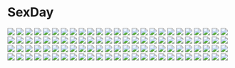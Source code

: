 # SexDay
![](https://konachan.com/jpeg/1c32a571b2801a4d9afca54694975201/Konachan.com%20-%2069150%20alicia_melchiott%20close%20transparent%20valkyria_chronicles%20vector.jpg)
![](https://konachan.com/image/4640e807913df80e4b504ec14770f9e4/Konachan.com%20-%2025195%20animal_ears%20blonde_hair%20blue_eyes%20chibi%20liru%20pachira%20renkin_san-kyuu_magical_pokaan%20tail%20white%20wolfgirl.jpeg)
![](https://konachan.com/image/63bb45405c220568617fb6691dd16293/Konachan.com%20-%20218381%20aconitea%20aiba_kaito%20bed%20black_hair%20blush%20brown_hair%20himegoto_-_juukyuusai_no_seifuku%20ichihara_yuki%20male%20navel%20trap%20underboob%20wet%20yellow_eyes.jpg)
![](https://konachan.com/image/d73be0f03957716b560106455778a906/Konachan.com%20-%2010813%20bicycle%20building%20city%20teikoku_shounen%20train.jpg)
![](https://konachan.com/image/c604b246ccd8f7165ff08ea48b30205f/Konachan.com%20-%20212259%20aliasing%20blonde_hair%20blue_eyes%20blush%20boku_wa_tomodachi_ga_sukunai%20erect_nipples%20kashiwazaki_sena%20long_hair%20pack_er_5%20thighhighs%20white.jpg)
![](https://konachan.com/image/89c26ba5274166b8a0fe4fc27d0730d6/Konachan.com%20-%205102%20kashimashi%20tagme.jpg)
![](https://konachan.com/jpeg/9a3c06bae88d11e54c46c24b88be01b6/Konachan.com%20-%20141949%20blonde_hair%20breast_grab%20breasts%20censored%20fault%20game_cg%20hayama_rika%20nipples%20open_shirt%20panties%20school_uniform%20spread_legs%20taka_tony%20underwear.jpg)
![](https://konachan.com/image/02b9c11e2dd02cac443b8803c8e4553d/Konachan.com%20-%20244661%20anthropomorphism%20g36c_%28girls_frontline%29%20girls_frontline%20gun%20itoucon%20weapon.jpg)
![](https://konachan.com/jpeg/9283cb7085085c0f85d75e058ee61564/Konachan.com%20-%20185609%20blonde_hair%20boots%20elbow_gloves%20gloves%20hukikojyakku%20long_hair%20planet%20sailor_moon%20sailor_moon_%28character%29%20skirt%20stars%20tsukino_usagi%20twintails.jpg)
![](https://konachan.com/image/4dda389046d984c87f1e09a2e04722df/Konachan.com%20-%20179908%20bath%20black_hair%20blue_eyes%20brown_eyes%20horiguchi_yukiko%20kitashirakawa_anko%20kitashirakawa_tamako%20long_hair%20nude%20nyantype%20scan%20tamako_market%20towel%20water.jpg)
![](https://konachan.com/image/e2f47bc03090c9ca971e3f3ed9f34a07/Konachan.com%20-%20242346%20black_eyes%20black_hair%20blue_eyes%20blue_hair%20chiharu_%289654784%29%20chtholly_nota_seniorious%20clouds%20long_hair%20male%20short_hair%20sky%20weapon%20willem_kmetsch.jpg)
![](https://konachan.com/jpeg/01cef95266f87896f0314de2a488fd17/Konachan.com%20-%20251465%20game_cg%20gray_hair%20hoodie%20inokuma_nonoka%20male%20mochio%20necklace%20night%20noe_noeru%20ponytail%20red_hair%20shirokuma_dango%20short_hair%20shorts.jpg)
![](https://konachan.com/image/b5ef8b7fde6d793b00877d1476d9e95d/Konachan.com%20-%20271789%20bikini%20breasts%20brown_hair%20cleavage%20katou_megumi%20saenai_heroine_no_sodatekata%20shirt_lift%20short_hair%20sunhyun%20swimsuit%20yellow_eyes.jpg)
![](https://konachan.com/image/c6b90b6ac3754776589aea95a3490916/Konachan.com%20-%2031508%20amagahara_inaho%20apron%20blonde_hair%20blue_eyes%20favorite%20game_cg%20happy_margaret%21%20kokonoka%20red_hair%20rindou_saki%20school_uniform%20twintails.jpg)
![](https://konachan.com/jpeg/d351e9f9de4d499da012bc577ec97aa3/Konachan.com%20-%2070080%20garden_%28galge%29%20himemiya_ruri%20hoshino_erika%20usotsukiya.jpg)
![](https://konachan.com/image/f9ed53be72c56150f10b887b7c2f7865/Konachan.com%20-%2013091%20carnelian.jpg)
![](https://konachan.com/image/24f8fddbfade36d893ae1c5ccba1a76f/Konachan.com%20-%20147576%20akana_rui%20bandaid%20blush%20breasts%20brown_hair%20green_eyes%20headphones%20long_hair%20male%20navel%20nipples%20nora_higuma%20orange_eyes%20red_hair%20short_hair%20towel%20wet.jpg)
![](https://konachan.com/image/fefc8c9ac0dbad8fd5032ef645dc979f/Konachan.com%20-%20184478%20blue_eyes%20blue_hair%20breasts%20brown_hair%20dr_graevling%20fellatio%20horns%20long_hair%20nude%20penis%20pointed_ears%20sex%20tera_online%20uncensored.jpg)
![](https://konachan.com/jpeg/b51d7b574a6365c83653b2e4074eff68/Konachan.com%20-%20236451%20black_hair%20blush%20brown_eyes%20mikazuchi_zeus%20original%20pantyhose%20scarf%20short_hair%20skirt%20white.jpg)
![](https://konachan.com/image/9205f5408e9093ef2b6f9cbea624e451/Konachan.com%20-%20159288%20black_hair%20date_a_live%20long_hair%20purple_eyes%20yatogami_tohka.jpg)
![](https://konachan.com/image/e9b871a14d3102967892cc6da4286353/Konachan.com%20-%2086864%20cheza%20wolfs_rain.jpg)
![](https://konachan.com/image/180074378e2ab394f0abe7a43b32eff0/Konachan.com%20-%20191967%20bodysuit%20doyouwantto%20genderswap%20long_hair%20mitsuka_souji%20red_eyes%20red_hair%20skintight%20sword%20tail_red%20thighhighs%20twintails%20weapon.jpg)
![](https://konachan.com/image/848d5aa10c7261948b11b93081ff9c4c/Konachan.com%20-%20277796%20animal%20apron%20bow%20braids%20dress%20group%20hat%20knife%20maid%20miko%20myon%20red_eyes%20ribbons%20skirt%20snake%20sword%20tie%20touhou%20twintails%20weapon%20wink%20witch%20zounose.jpg)
![](https://konachan.com/image/5673023318d168e9ee43ce168c1bec6c/Konachan.com%20-%20103548%20blue_hair%20haqua_du_lot_herminium%20hat%20kami_nomi_zo_shiru_sekai%20kawata_hisashi%20red_eyes%20scythe%20thighhighs%20weapon.jpg)
![](https://konachan.com/image/a041dff9db77635a7bf3ddfd25e8a493/Konachan.com%20-%20108963%20aqua_eyes%20aqua_hair%20hatsune_miku%20headphones%20twintails%20vocaloid.jpg)
![](https://konachan.com/image/73cc3189e743197f7d514f162e9bae87/Konachan.com%20-%20141107%20blue_eyes%20blue_hair%20cirno%20fairy%20long_hair%20ribbons%20skirt%20sword%20touhou%20weapon%20yurume_atsushi%20zoom_layer.jpg)
![](https://konachan.com/image/ce32e5f25113e1b644e7519a616815a0/Konachan.com%20-%20148129%202girls%20animal_ears%20blonde_hair%20blush%20brown_hair%20catgirl%20elbow_gloves%20gloves%20loli%20long_hair%20navel%20red_eyes%20tail%20to_love_ru%20wink%20yuuki_mikan.jpg)
![](https://konachan.com/jpeg/45281216074500977a26681787bd8731/Konachan.com%20-%20260329%20aoi_haruto%20blue_hair%20clouds%20front_wing%20game_cg%20gray_hair%20hoodie%20japanese_clothes%20katana%20long_hair%20male%20sky%20sword%20thighhighs%20tree%20watanabe_akio%20weapon.jpg)
![](https://konachan.com/image/51ca4c6383e3bc576c0617af22dce5c4/Konachan.com%20-%20102966%20apple%20blue_eyes%20breasts%20cleavage%20food%20fruit%20hat%20kuromayu%20megurine_luka%20pink_hair%20stars%20takoluka%20thighhighs%20vocaloid%20wink.jpg)
![](https://konachan.com/image/68ba4a5e91c5f70479d4f09d2dc8e043/Konachan.com%20-%20157405%20akemi_homura%20apple%20book%20doll%20food%20fruit%20glasses%20gum_%28vivid_garden%29%20kaname_madoka%20miki_sayaka%20sakura_kyouko%20short_hair%20socks%20tomoe_mami%20twintails.jpg)
![](https://konachan.com/jpeg/a89c27839042044bf99682194c1d9bf6/Konachan.com%20-%20260400%20aqua_eyes%20blonde_hair%20dress%20headdress%20kunkun%20lolita_fashion%20long_hair%20petals%20rozen_maiden%20shinku%20tagme_%28artist%29.jpg)
![](https://konachan.com/image/6489dc6765d86f6f192c045a72626bb3/Konachan.com%20-%2087476%202girls%20akiyama_mio%20animal_ears%20black_hair%20cameltoe%20fujirin%20k-on%21%20maid%20nakano_azusa%20panties%20skirt%20skirt_lift%20twintails%20underwear%20upskirt.jpg)
![](https://konachan.com/jpeg/91f832f8986ffd785995b0ffcc5878d8/Konachan.com%20-%20269681%20beach%20bikini%20breasts%20brown_hair%20cleavage%20clouds%20foxgirl%20headdress%20long_hair%20mkon%20navel%20necklace%20red_eyes%20sky%20swimsuit%20tail%20underboob%20water%20wristwear.jpg)
![](https://konachan.com/image/85c9ed742ba947e9313f7bdd994f3868/Konachan.com%20-%20262755%20ara_haan%20elsword%20turkey_%28weave7769%29.jpg)
![](https://konachan.com/image/2048e059fb842a0c1cd9933b716c6560/Konachan.com%20-%20235820%20barefoot%20black_hair%20blonde_hair%20breasts%20cape%20clouds%20fate_%28series%29%20headdress%20long_hair%20navel%20orange_eyes%20red_eyes%20sky%20thighhighs%20twintails%20yuu%2B1.jpg)
![](https://konachan.com/image/b6b48d37527f38582dfa99758cd0c225/Konachan.com%20-%2034788%20chidori_kaname%20full_metal_panic.jpg)
![](https://konachan.com/image/958f48e45a43ff35b7bca16fcc368196/Konachan.com%20-%2010909%20dreamsoft%20loli%20panties%20tagme%20thighhighs%20tsurugi_hagane%20underwear%20valentine.jpg)
![](https://konachan.com/image/59b8e9c00ec9d7bf323c75d8757cb046/Konachan.com%20-%2057194%20akahige%20asahina_mikuru%20bodysuit%20chibi%20nagato_yuki%20neon_genesis_evangelion%20parody%20skintight%20suzumiya_haruhi%20suzumiya_haruhi_no_yuutsu.jpg)
![](https://konachan.com/jpeg/7a4503635e03011ebe7ee9b5943029e7/Konachan.com%20-%20285067%20anthropomorphism%20aqua_eyes%20aqua_hair%20bow%20cait%20couch%20kantai_collection%20long_hair%20school_uniform%20skirt_lift%20suzuya_%28kancolle%29%20thighhighs%20zettai_ryouiki.jpg)
![](https://konachan.com/jpeg/0c87cadeddf043754ab1dfd897606870/Konachan.com%20-%20189826%20animal_ears%20bicolored_eyes%20breasts%20catgirl%20cleavage%20gray_hair%20kawasaki_toiro%20long_hair%20original%20tail.jpg)
![](https://konachan.com/image/87af23f3b3280974576257a239978114/Konachan.com%20-%20137764%20etou_fujiko%20ichiban_ushiro_no_daimaou%20long_hair%20tagme.jpg)
![](https://konachan.com/jpeg/d160ddc8393aba9e4de92d452e1bf5cc/Konachan.com%20-%20122843%20akizuki_tsukasa%20aqua%20brown_eyes%20game_cg%20night%20sky%20sorahane%20stars%20tsukishiro_nanari.jpg)
![](https://konachan.com/jpeg/2034e85632c74f590d4467fac1273e9c/Konachan.com%20-%2029061%20mamoru-kun_ni_megami_no_shukufuku_wo.jpg)
![](https://konachan.com/image/978d079ff4492e5c43084911f038de98/Konachan.com%20-%20296135%20akagi_%28zhanjian_shaonu%29%20aliasing%20breasts%20japanese_clothes%20kimono%20nipple_slip%20open_shirt%20socks%20yinqi%20zhanjian_shaonu.jpg)
![](https://konachan.com/image/19b330ae8e2a3c85f9d4e8a9f0755c80/Konachan.com%20-%2077405%20angel_beats%21%20tachibana_kanade%20wings.jpg)
![](https://konachan.com/image/483838ce24ef7f2c52ff9a2854f03e99/Konachan.com%20-%2059966%20hatsune_miku%20kira%20monochrome%20vocaloid%20when_the_first_love_ends_%28vocaloid%29%20white.jpg)
![](https://konachan.com/image/4f24fee83414a7acdf3294403701529e/Konachan.com%20-%20243344%20animal%20aqua_eyes%20aqua_hair%20bird%20forest%20original%20short_hair%20subaru_27%20tears%20tree%20wolf.jpg)
![](https://konachan.com/image/09000abc184531cead5cd4645ef64c55/Konachan.com%20-%2067020%20all_male%20bleach%20grimmjow_jeagerjaques%20male.jpg)
![](https://konachan.com/image/d0eb91a3f0b7edfa0fe7710816214309/Konachan.com%20-%20287344%20black_hair%20close%20nanase_akira_%28iiiostiii%29%20original%20purple_eyes.jpg)
![](https://konachan.com/image/3ac1398004e7de69993136914cfc7faa/Konachan.com%20-%2061432%20hatsune_miku%20vocaloid.jpg)
![](https://konachan.com/image/02d431db5986ea9b05bc12a7e7484c67/Konachan.com%20-%2044816%20komatsu_eiji.jpg)
![](https://konachan.com/jpeg/8cb8fa19a57e52e8e5f1ed90de9bcba3/Konachan.com%20-%2092336%20blonde_hair%20breasts%20censored%20cleavage%20game_cg%20green_eyes%20kanemoto_akari%20kobuichi%20noble_works%20panties%20penis%20pussy%20pussy_juice%20sex%20underwear%20yuzusoft.jpg)
![](https://konachan.com/image/a1319615acb83f6e99d0164d104572de/Konachan.com%20-%20162110%20fire%20haiyore%21_nyaruko-san%20kuuko%20long_hair%20red_eyes%20red_hair%20tatapopo%20twintails.jpg)
![](https://konachan.com/image/1f214a618cf20fef14cbe253dd060b82/Konachan.com%20-%2023119%20mireille_bouquet%20noir%20yuumura_kirika.jpg)
![](https://konachan.com/image/4f1869cbf7538e2a132dc5a85da04004/Konachan.com%20-%20215546%20blush%20brown_hair%20candy%20choker%20close%20hat%20leaves%20lollipop%20original%20red_eyes%20sigit_dwiky%20watermark.jpg)
![](https://konachan.com/image/54cb1707369ae626ba1eed478b874410/Konachan.com%20-%20191243%202girls%20blue_eyes%20blue_hair%20blush%20breast_grab%20breasts%20cum%20dildo%20nipples%20no_bra%20panties%20pink_hair%20red_eyes%20sex%20skirt%20thighhighs%20underwear%20yuri.jpg)
![](https://konachan.com/jpeg/9772b25c9777e94e0601d9772ea9ea77/Konachan.com%20-%2030136%20fujiyoshi_harumi%20sayonara_zetsubou_sensei.jpg)
![](https://konachan.com/image/d22e3d7a66425d9ad06e97f151ec9d2e/Konachan.com%20-%20251815%20animal_ears%20blush%20breasts%20car%20fate_grand_order%20fate_%28series%29%20foxgirl%20microphone%20pink_hair%20shorts%20sideboob%20tail%20thighhighs%20yellow_eyes.jpg)
![](https://konachan.com/image/23b818d9d9bef337769e221bd45c2dd8/Konachan.com%20-%2068677%20black_rock_shooter%20dark%20gun%20ino_satsu%20insane_black_rock_shooter%20moon%20night%20sky%20weapon.jpg)
![](https://konachan.com/jpeg/43666711c0694ca757105fe5bb5db296/Konachan.com%20-%20190691%20anthropomorphism%20blush%20headband%20hiten_goane_ryu%20japanese_clothes%20kantai_collection%20petals%20polychromatic%20ponytail%20signed%20white%20white_hair.jpg)
![](https://konachan.com/jpeg/a0d682ebd62901482a4b3001815394ad/Konachan.com%20-%20197969%20black_hair%20long_hair%20mask%20navel%20original%20riburanomind%20twintails%20yellow_eyes.jpg)
![](https://konachan.com/jpeg/c2b15a2fa4828313fc5439d08174dc27/Konachan.com%20-%20220808%20black_hair%20blush%20chrono_clock%20fingering%20flat_chest%20panties%20sawatari_rei%20short_hair%20skirt%20socks%20suzuki_miu%20tsukimori_hiro%20underwear%20yellow_eyes.jpg)
![](https://konachan.com/jpeg/39511f25e55c5c33ade8e96f311d5b89/Konachan.com%20-%20297074%20blonde_hair%20blush%20breasts%20cameltoe%20gloves%20green_eyes%20long_hair%20nipples%20original%20panties%20spread_legs%20thighhighs%20twintails%20underwear%20waifu2x%20wet%20white.jpg)
![](https://konachan.com/image/63822861dcf79bc534f95b208d24198e/Konachan.com%20-%20142086%20butterfly%20dress%20flowers%20mokaffe%20original%20pink_hair%20rose.jpg)
![](https://konachan.com/image/b6c7253c03945bdfdca3a8583e0b8354/Konachan.com%20-%20120207%20animal_ears%20bicolored_eyes%20blue_hair%20bow%20breasts%20bunny_ears%20bunnygirl%20cleavage%20original%20pantyhose%20white%20yagisaka_seto.jpg)
![](https://konachan.com/image/ac896cf911e608284deab04ea1b98edc/Konachan.com%20-%2036465%20asakura_otome%20asakura_yume%20da_capo_ii.jpg)
![](https://konachan.com/jpeg/efccbcadee8f7f27e8e59f1dff48a305/Konachan.com%20-%20213150%20animal_ears%20bellabow%20forest%20gray_hair%20hat%20inubashiri_momiji%20japanese_clothes%20red_eyes%20short_hair%20sword%20touhou%20tree%20weapon%20wolfgirl.jpg)
![](https://konachan.com/jpeg/ee415c03078b264c197591916865544c/Konachan.com%20-%20252572%20blonde_hair%20blush%20dress%20flyable_heart%20itou_noiji%20nopan%20orange_eyes%20pussy%20skirt_lift%20sumeragi_amane%20thighhighs%20uncensored%20unisonshift%20upskirt.jpg)
![](https://konachan.com/image/33a92254771fdaffccfa72baee297dfe/Konachan.com%20-%20295862%20aliasing%20apron%20blonde_hair%20book%20bow%20dress%20glasses%20hat%20kirisame_marisa%20long_hair%20purple_eyes%20purple_hair%20stairs%20touhou%20witch%20witch_hat%20yellow_eyes.jpg)
![](https://konachan.com/image/74af3ca82440d7d59b168a8169993b93/Konachan.com%20-%20295261%20brown_hair%20flowers%20original%20purple_eyes%20short_hair%20sky%20yumesaki.jpg)
![](https://konachan.com/jpeg/08d107d904e624ffc4edb45d2870b369/Konachan.com%20-%20189625%20animal_ears%20blue_hair%20braids%20building%20butterfly%20catgirl%20kaenbyou_rin%20long_hair%20pink_eyes%20pink_hair%20red_hair%20short_hair%20tail%20touhou%20wings%20wink.jpg)
![](https://konachan.com/jpeg/a9cf960bc9c4bfcf7cb45085194dda0f/Konachan.com%20-%20137804%20black_hair%20bondage%20breasts%20censored%20fellatio%20game_cg%20long_hair%20nipples%20nude%20owari_mio%20peassoft%20penis%20tagme_%28artist%29%20zutto_tsukushite_ageru_no%21.jpg)
![](https://konachan.com/image/dc6ca0da32c935c18a31cc470302ae34/Konachan.com%20-%207794%20animal_ears%20boots%20breasts%20catgirl%20natsume_aya%20tail%20tenjou_tenge.jpg)
![](https://konachan.com/image/2bc10b06527d4d7665153d98d383c61e/Konachan.com%20-%20196287%20flandre_scarlet%20lolita_fashion%20remilia_scarlet%20saichuu%20touhou%20vampire%20wings.jpg)
![](https://konachan.com/image/2fcb0768635347af7ef097aeee188b74/Konachan.com%20-%20260649%20aqua_eyes%20blush%20bra%20breasts%20cleavage%20gray_hair%20kneehighs%20navel%20original%20panties%20school_uniform%20shirt%20sideboob%20skirt%20underwear%20undressing%20white%20yoruda.jpg)
![](https://konachan.com/jpeg/c4799f253a0eb4a0d826e1e907bc6c18/Konachan.com%20-%20289056%20breasts%20brown_hair%20choker%20close%20consort_yu_%28fate%29%20fate_grand_order%20fate_%28series%29%20long_hair%20red_eyes%20underboob%20xionfes.jpg)
![](https://konachan.com/image/2c47f5c8cca09392a137354cca320602/Konachan.com%20-%2016620%202girls%20blue_eyes%20brown_hair%20butterfly%20clouds%20dress%20flowers%20green_eyes%20loli%20long_hair%20mizuki_saori%20see_through%20studio_ring%20summer_dress%20twins%20vector.jpg)
![](https://konachan.com/image/ba892ecf54e10afd8e5a00e77a40915a/Konachan.com%20-%20143112%2023ichiya%202girls%20blonde_hair%20dress%20elbow_gloves%20gloves%20hakurei_reimu%20hat%20japanese_clothes%20long_hair%20miko%20purple_eyes%20touhou%20train%20yakumo_yukari.jpg)
![](https://konachan.com/image/ba800e88e34a79abc02faa2fc294edac/Konachan.com%20-%20272439%20aqua_eyes%20aqua_hair%20hatsune_miku%20headphones%20long_hair%20mochizuki_saku%20school_uniform%20tree%20twintails%20vocaloid.jpg)
![](https://konachan.com/image/6e461292aac2642e78564632378f2fd7/Konachan.com%20-%20149483%20animal%20bird%20blue_eyes%20dancho_%28dancyo%29%20flowers%20gray_hair%20loli%20original%20twintails.jpg)
![](https://konachan.com/jpeg/7b0f6c7e7398a3017c1cd2031f4e697d/Konachan.com%20-%20116190%20animal_ears%20foxgirl%20japanese_clothes%20miko%20tail%20tateha.jpg)
![](https://konachan.com/jpeg/cc86bc8712e5218a3ed065adee4fd01b/Konachan.com%20-%2036879%20komori_kiri%20sayonara_zetsubou_sensei%20transparent.jpg)
![](https://konachan.com/image/6c31c656b3e4e880aa88548f22fc2843/Konachan.com%20-%20250410%202girls%20bow%20brown_hair%20card_captor_sakura%20daidouji_tomoyo%20flowers%20green_eyes%20japanese_clothes%20kinomoto_sakura%20long_hair%20short_hair%20siam_%28meow13%29.jpg)
![](https://konachan.com/image/eadfc1254e6c9f5c71cd0901e048128d/Konachan.com%20-%2092098%20aqua_eyes%20ass%20hat%20mochi.f%20murasa_minamitsu%20touhou.jpg)
![](https://konachan.com/image/bb6be61caa0c656bfd57382e487919c6/Konachan.com%20-%20214763%20barefoot%20blush%20breasts%20cleavage%20garakuta%20gloves%20green_eyes%20kasumi_%28pokemon%29%20orange_hair%20pokemon%20ponytail.jpg)
![](https://konachan.com/image/f94fdff9b9aea7270ed92b71fdf91def/Konachan.com%20-%2010414%20bikini%20black_hair%20long_hair%20miss_surfersparadise%20purple_eyes%20swimsuit.jpg)
![](https://konachan.com/image/4aeda69c83097ff175e2af1e743a1ee8/Konachan.com%20-%2043936%202girls%20animal_ears%20asanagi%20blood%20catgirl%20kaenbyou_rin%20reiuji_utsuho%20touhou.jpg)
![](https://konachan.com/jpeg/7027143d674a1721f927e32e82b1b8aa/Konachan.com%20-%2067492%20cc%20code_geass%20green_hair%20transparent%20vector.jpg)
![](https://konachan.com/jpeg/b2134bad68905fd3cf2a834478bb5ae5/Konachan.com%20-%20128825%20bow%20flowers%20green_eyes%20mitha%20nanawind%20red_hair%20school_uniform%20sunflower%20takasaki_honoka%20wink%20yuyukana.jpg)
![](https://konachan.com/image/7766fb445f45f90416403a9f7b3acb58/Konachan.com%20-%20271325%202girls%20bed%20braids%20breasts%20brown_hair%20choker%20dark_skin%20green_eyes%20hug%20long_hair%20nude%20original%20short_hair%20signed%20star-kiss%20tears%20wristwear%20yuri.jpg)
![](https://konachan.com/jpeg/0a116d949a71f823ba9b6fab2a89a62a/Konachan.com%20-%20193884%20armor%20blonde_hair%20blue_eyes%20horns%20long_hair%20magic%20minerva_%28p%26d%29%20navel%20puzzle_%26_dragons%20wada_masanori%20wings.jpg)
![](https://konachan.com/jpeg/d3e4c2f0cca391467ed2b3325453bd4d/Konachan.com%20-%20188250%20aira_mamiya%20original%20scenic%20tagme.jpg)
![](https://konachan.com/jpeg/78eeb53e52b197092cb2bfb3c69fd139/Konachan.com%20-%20275689%20ass%20blush%20breasts%20catgirl%20fang%20gray_hair%20long_hair%20ojitcha%20onsen%20original%20oziko_%28ojitcha%29%20purple_eyes%20tail%20water.jpg)
![](https://konachan.com/image/19fd1437a022c45c0645bc624b63d0ae/Konachan.com%20-%2047948%20animal_ears%20catgirl%20harukaze_setsuna%20panties%20tail%20tinkle%20underwear.jpg)
![](https://konachan.com/image/4a1921435a7c9cea0d546f556cadaa1a/Konachan.com%20-%2073598%20abhar%20blush%20bra%20breasts%20brown_hair%20clouds%20nipples%20panties%20panty_pull%20pantyhose%20short_hair%20skirt%20sky%20tie%20tree%20underwear%20undressing%20yellow_eyes.jpg)
![](https://konachan.com/jpeg/f4eb21562346d9851a495c236f9b1604/Konachan.com%20-%20234735%20animal%20aqua_eyes%20autumn%20blonde_hair%20bow%20breasts%20cat%20cleavage%20dress%20hat%20leaves%20ribbons%20tatekawa_mako%20thighhighs%20twintails%20watermark%20zettai_ryouiki.jpg)
![](https://konachan.com/image/9d0ab08a76deb6492018d98b0ac5b727/Konachan.com%20-%20172828%20black_hair%20blue_eyes%20bow%20nyori%20original%20pink_eyes%20short_hair%20shorts%20weapon%20white_hair.jpg)
![](https://konachan.com/image/94b4160ebbb50c053b2f1ae3814ac269/Konachan.com%20-%20288993%20ass%20azur_lane%20bed%20black_hair%20blush%20cameltoe%20hat%20panties%20school_uniform%20short_hair%20skirt%20skirt_lift%20sleeping%20thighhighs%20torimaru%20underwear.jpg)
![](https://konachan.com/jpeg/eaa8901efecf959fb0efbe2d46331b38/Konachan.com%20-%2016172%20samurai_champloo.jpg)
![](https://konachan.com/image/e19da46dde102fb5ddc361e8ed078e7c/Konachan.com%20-%20115418%20all_male%20hekicha%20kagamine_len%20male%20vocaloid.jpg)
